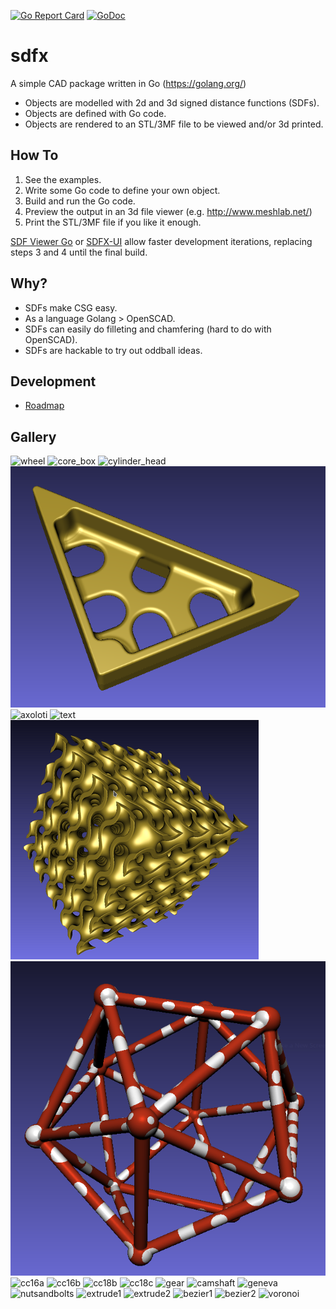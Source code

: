 
[![Go Report Card](https://goreportcard.com/badge/github.com/deadsy/sdfx)](https://goreportcard.com/report/github.com/deadsy/sdfx)
[![GoDoc](https://godoc.org/github.com/deadsy/sdfx?status.svg)](https://godoc.org/github.com/deadsy/sdfx/sdf)

# sdfx

A simple CAD package written in Go (https://golang.org/)

 * Objects are modelled with 2d and 3d signed distance functions (SDFs).
 * Objects are defined with Go code.
 * Objects are rendered to an STL/3MF file to be viewed and/or 3d printed.

## How To
 1. See the examples.
 2. Write some Go code to define your own object.
 3. Build and run the Go code.
 4. Preview the output in an 3d file viewer (e.g. http://www.meshlab.net/)
 5. Print the STL/3MF file if you like it enough.

[SDF Viewer Go](https://github.com/Yeicor/sdf-viewer-go) or [SDFX-UI](https://github.com/Yeicor/sdfx-ui) allow faster development iterations, replacing steps 3 and 4 until the final build.

## Why?
 * SDFs make CSG easy.
 * As a language Golang > OpenSCAD.
 * SDFs can easily do filleting and chamfering (hard to do with OpenSCAD).
 * SDFs are hackable to try out oddball ideas.

## Development
 * [Roadmap](docs/ROADMAP.md)

## Gallery

![wheel](docs/gallery/wheel.png "Pottery Wheel Casting Pattern")
![core_box](docs/gallery/core_box.png "Pottery Wheel Core Box")
![cylinder_head](docs/gallery/head.png "Cylinder Head")
![msquare](docs/gallery/msquare.png "M-Square Casting Pattern")
![axoloti](docs/gallery/axoloti.png "Axoloti Mount Kit")
![text](docs/gallery/text.png "TrueType font rendering")
![gyroid](docs/gallery/gyroid.png "Gyroid Surface")
![icosahedron](docs/gallery/icosahedron.png "Icosahedron")
![cc16a](docs/gallery/cc16a.png "Reddit CAD Challenge 16A")
![cc16b](docs/gallery/cc16b_0.png "Reddit CAD Challenge 16B")
![cc18b](docs/gallery/cc18b.png "Reddit CAD Challenge 18B")
![cc18c](docs/gallery/cc18c.png "Reddit CAD Challenge 18C")
![gear](docs/gallery/gear.png "Involute Gear")
![camshaft](docs/gallery/camshaft.png "Wallaby Camshaft")
![geneva](docs/gallery/geneva1.png "Geneva Mechanism")
![nutsandbolts](docs/gallery/nutsandbolts.png "Nuts and Bolts")
![extrude1](docs/gallery/extrude1.png "Twisted Extrusions")
![extrude2](docs/gallery/extrude2.png "Scaled and Twisted Extrusions")
![bezier1](docs/gallery/bezier_bowl.png "Bowl made with Bezier Curves")
![bezier2](docs/gallery/bezier_shape.png "Extruded Bezier Curves")
![voronoi](docs/gallery/voronoi.png "2D Points Distance Field")

